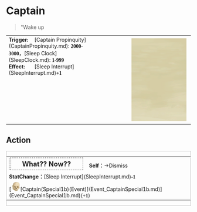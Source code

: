 # Captain  
> "Wake up  
  
<table class="table table-bordered" data-toggle="table"  data-show-header="false"><thead style="display:none"><tr ><th  style="width:50%;text-align:left;vertical-align:top;"  >title</th><th  style="width:50%;text-align:left;vertical-align:top;"  ></th></tr></thead><tr ><td  style="width:50%;text-align:left;vertical-align:top;"  ><div style="display: inline-block;width:70px; "><b>Trigger: </b></div>[Captain Propinquity](CaptainPropinquity.md): <span style="font-family:ui-monospace"><b>2000-3000</b></span>，[Sleep Clock](SleepClock.md): <span style="font-family:ui-monospace"><b>1-999</b></span><br><div style="display: inline-block;width:70px; "><b>Effect: </b></div>[Sleep Interrupt](SleepInterrupt.md)<span style="font-family:ui-monospace"><b>+1</b></span></td><td  style="width:50%;text-align:left;vertical-align:top;"  ><div style="float:right; margin:5px"><div class="gamecard" style="width:150px; height:225px;"><a href="Event_CaptainSpecial1a.md" style="color:black"><img class="bg" decoding="async" src="Sprite/BG_SandFront.png" href="a.md" style="max-width:150px;max-height:225px;"><img decoding="async" src="Sprite/Skull.png" class="cardimageNoBack" style="transform: translate(-50%, 0%) scale(0.4398826979472141);"><span style="font-size: 25px;">Captain</span></a></div></div></td></tr></tbody></table>  
  
## Action  
<div  style="border:1px solid #BBB"><table><tr><td rowspan="2" style="width:200px;text-align:center;font-size:1.3em;font-weight:bold"><div style="padding:5px;border:1px dashed #333"><div>What?? Now??</div></div></td><td></td></tr><tr><td><b>Self：</b>→Dismiss</td></tr><tr><td colspan="2"><b>StatChange：</b>[Sleep Interrupt](SleepInterrupt.md)<span style="font-family:ui-monospace"><b>-1</b></span></td></tr><tr><td colspan="2">[<div style="width:25px;display:inline-block;text-align:center"><img decoding="async" src="Sprite/Skull.png" href="a.md" style="max-width:25px;max-height:25px;"></div>[Captain(Special1b)(Event)](Event_CaptainSpecial1b.md)](Event_CaptainSpecial1b.md)(<span style="font-family:ui-monospace"><b>+1</b></span>)</td></tr></table></div>  
  
  


<script>document.title="Captain - Card Survival Wiki";</script>